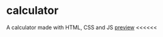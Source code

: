 # calculator
A calculator made with HTML, CSS and JS
[preview](https://emmahare.github.io/calculator/) <<<<<<
